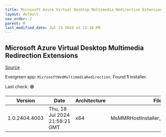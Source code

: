 ```yaml
---
title: Microsoft Azure Virtual Desktop Multimedia Redirection Extensions
layout: default
nav_order: 2
parent: M
last_modified_date: Jul 23 2024 at 12:16 PM
---
```


## Microsoft Azure Virtual Desktop Multimedia Redirection Extensions

[Source](https://docs.microsoft.com/en-us/azure/virtual-desktop/multimedia-redirection)

Evergreen app: `MicrosoftWvdMultimediaRedirection`. Found **1** installer.

Last check: 🟢

| Version       | Date                          | Architecture | Filename                                 | URI                                                    |
| ------------- | ----------------------------- | ------------ | ---------------------------------------- | ------------------------------------------------------ |
| 1.0.2404.4003 | Thu, 18 Jul 2024 21:58:21 GMT | x64          | MsMMRHostInstaller_1.0.2404.4003_x64.msi | [https://aka.ms/avdmmr/msi](https://aka.ms/avdmmr/msi) |
